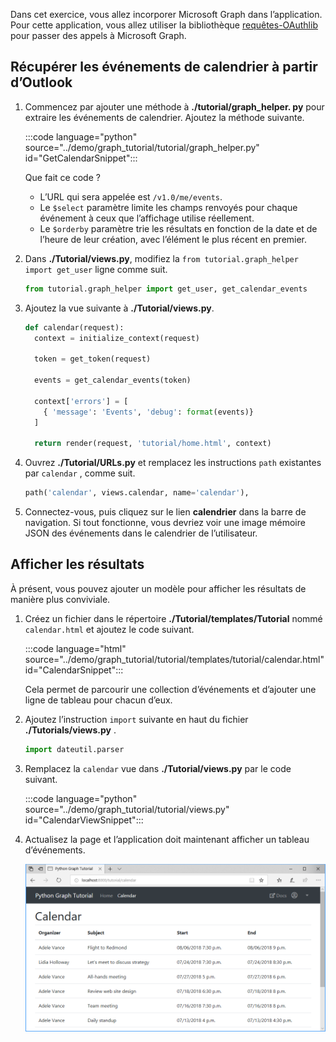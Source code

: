 <!-- markdownlint-disable MD002 MD041 -->

Dans cet exercice, vous allez incorporer Microsoft Graph dans l’application. Pour cette application, vous allez utiliser la bibliothèque [requêtes-OAuthlib](https://requests-oauthlib.readthedocs.io/en/latest/) pour passer des appels à Microsoft Graph.

## <a name="get-calendar-events-from-outlook"></a>Récupérer les événements de calendrier à partir d’Outlook

1. Commencez par ajouter une méthode à **./tutorial/graph_helper. py** pour extraire les événements de calendrier. Ajoutez la méthode suivante.

    :::code language="python" source="../demo/graph_tutorial/tutorial/graph_helper.py" id="GetCalendarSnippet":::

    Que fait ce code ?

    - L’URL qui sera appelée est `/v1.0/me/events`.
    - Le `$select` paramètre limite les champs renvoyés pour chaque événement à ceux que l’affichage utilise réellement.
    - Le `$orderby` paramètre trie les résultats en fonction de la date et de l’heure de leur création, avec l’élément le plus récent en premier.

1. Dans **./Tutorial/views.py**, modifiez la `from tutorial.graph_helper import get_user` ligne comme suit.

    ```python
    from tutorial.graph_helper import get_user, get_calendar_events
    ```

1. Ajoutez la vue suivante à **./Tutorial/views.py**.

    ```python
    def calendar(request):
      context = initialize_context(request)

      token = get_token(request)

      events = get_calendar_events(token)

      context['errors'] = [
        { 'message': 'Events', 'debug': format(events)}
      ]

      return render(request, 'tutorial/home.html', context)
    ```

1. Ouvrez **./Tutorial/URLs.py** et remplacez les instructions `path` existantes par `calendar` , comme suit.

    ```python
    path('calendar', views.calendar, name='calendar'),
    ```

1. Connectez-vous, puis cliquez sur le lien **calendrier** dans la barre de navigation. Si tout fonctionne, vous devriez voir une image mémoire JSON des événements dans le calendrier de l’utilisateur.

## <a name="display-the-results"></a>Afficher les résultats

À présent, vous pouvez ajouter un modèle pour afficher les résultats de manière plus conviviale.

1. Créez un fichier dans le répertoire **./Tutorial/templates/Tutorial** nommé `calendar.html` et ajoutez le code suivant.

    :::code language="html" source="../demo/graph_tutorial/tutorial/templates/tutorial/calendar.html" id="CalendarSnippet":::

    Cela permet de parcourir une collection d’événements et d’ajouter une ligne de tableau pour chacun d’eux.

1. Ajoutez l’instruction `import` suivante en haut du fichier **./Tutorials/views.py** .

    ```python
    import dateutil.parser
    ```

1. Remplacez la `calendar` vue dans **./Tutorial/views.py** par le code suivant.

    :::code language="python" source="../demo/graph_tutorial/tutorial/views.py" id="CalendarViewSnippet":::

1. Actualisez la page et l’application doit maintenant afficher un tableau d’événements.

    ![Capture d’écran du tableau des événements](./images/add-msgraph-01.png)
